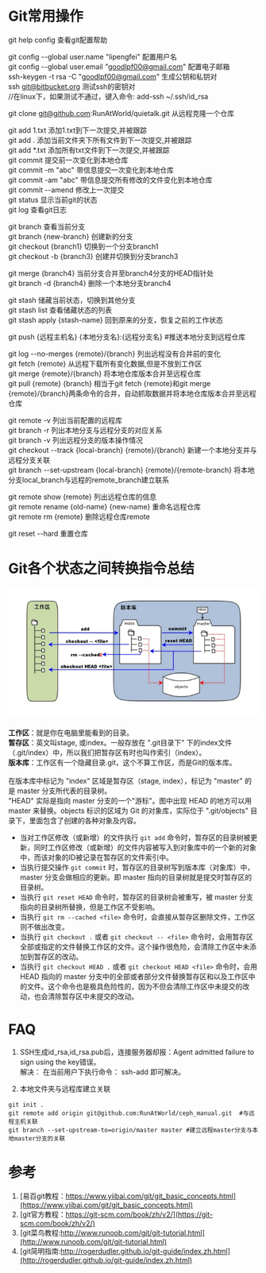 # Git常用操作
 
git help config	查看git配置帮助

git config --global user.name "lipengfei"	配置用户名   
git config --global user.email "goodlpf00@gmail.com"	配置电子邮箱   
ssh-keygen -t rsa -C "goodlpf00@gmail.com"	生成公钥和私钥对  
ssh git@bitbucket.org	测试ssh的密钥对  
//在linux下，如果测试不通过，键入命令: add-ssh ~/.ssh/id_rsa   

git clone git@github.com:RunAtWorld/quietalk.git	从远程克隆一个仓库   

git add 1.txt  添加1.txt到下一次提交,并被跟踪   
git add .  添加当前文件夹下所有文件到下一次提交,并被跟踪   
git add *.txt 添加所有txt文件到下一次提交,并被跟踪   
git commit 提交前一次变化到本地仓库   
git commit -m "abc"	带信息提交一次变化到本地仓库   
git commit -am "abc"	带信息提交所有修改的文件变化到本地仓库   
git commit --amend	修改上一次提交   
git status 显示当前git的状态   
git log	查看git日志     

git branch	查看当前分支   
git branch {new-branch}	创建新的分支   
git checkout {branch1}	切换到一个分支branch1  
git checkout -b {branch3}	创建并切换到分支branch3   

git merge {branch4}	当前分支合并至branch4分支的HEAD指针处  
git branch -d {branch4}	删除一个本地分支branch4  

git stash 储藏当前状态，切换到其他分支  
git stash list	查看储藏状态的列表  
git stash apply  {stash-name}	回到原来的分支，恢复之前的工作状态  

git push {远程主机名} {本地分支名}:{远程分支名}	 #推送本地分支到远程仓库  

git log --no-merges {remote}/{branch}	列出远程没有合并前的变化  
git fetch {remote}	从远程下载所有变化数据,但是不放到工作区  
git merge {remote}/{branch}	将本地仓库版本合并至远程仓库  
git pull {remote} {branch}	相当于git fetch {remote}和git merge {remote}/{branch}两条命令的合并，自动抓取数据并将本地仓库版本合并至远程仓库

git remote -v	列出当前配置的远程库  
git branch -r	列出本地分支与远程分支的对应关系  
git branch -v	列出远程分支的版本操作情况  
git checkout --track {local-branch} {remote}/{branch}	新建一个本地分支并与远程分支关联  
git branch --set-upstream {local-branch} {remote}/{remote-branch}	将本地分支local_branch与远程的remote_branch建立联系  

git remote show {remote}	列出远程仓库的信息  
git remote	rename {old-name} {new-name}	重命名远程仓库  
git remote rm {remote}	删除远程仓库remote  

git reset --hard	重置仓库    

# Git各个状态之间转换指令总结   
![Git各个状态之间转换指令总结](./gitcmd_files/1352126739_7909.jpg) <br>  
**工作区**：就是你在电脑里能看到的目录。<br>
**暂存区**：英文叫stage, 或index。一般存放在 ".git目录下" 下的index文件（.git/index）中，所以我们把暂存区有时也叫作索引（index）。<br>
**版本库**：工作区有一个隐藏目录.git，这个不算工作区，而是Git的版本库。<br>
<br>
在版本库中标记为 "index" 区域是暂存区（stage, index），标记为 "master" 的是 master 分支所代表的目录树。<br>
"HEAD" 实际是指向 master 分支的一个"游标"。图中出现 HEAD 的地方可以用 master 来替换。objects 标识的区域为 Git 的对象库，实际位于 ".git/objects" 目录下，里面包含了创建的各种对象及内容。<br>

- 当对工作区修改（或新增）的文件执行 `git add` 命令时，暂存区的目录树被更新，同时工作区修改（或新增）的文件内容被写入到对象库中的一个新的对象中，而该对象的ID被记录在暂存区的文件索引中。<br>
- 当执行提交操作 `git commit` 时，暂存区的目录树写到版本库（对象库）中，master 分支会做相应的更新。即 master 指向的目录树就是提交时暂存区的目录树。<br>
- 当执行 `git reset HEAD` 命令时，暂存区的目录树会被重写，被 master 分支指向的目录树所替换，但是工作区不受影响。<br>
- 当执行 `git rm --cached <file>` 命令时，会直接从暂存区删除文件，工作区则不做出改变。<br>
- 当执行 `git checkout .` 或者 `git checkout -- <file>` 命令时，会用暂存区全部或指定的文件替换工作区的文件。这个操作很危险，会清除工作区中未添加到暂存区的改动。<br>
- 当执行 `git checkout HEAD .` 或者 `git checkout HEAD <file>` 命令时，会用 HEAD 指向的 master 分支中的全部或者部分文件替换暂存区和以及工作区中的文件。这个命令也是极具危险性的，因为不但会清除工作区中未提交的改动，也会清除暂存区中未提交的改动。<br>

# FAQ
1. SSH生成id_rsa,id_rsa.pub后，连接服务器却报：Agent admitted failure to sign using the key错误。  
解决：
在当前用户下执行命令：
ssh-add
即可解决。

1. 本地文件夹与远程库建立关联
```
git init .
git remote add origin git@github.com:RunAtWorld/ceph_manual.git  #与远程主机关联
git branch --set-upstream-to=origin/master master #建立远程master分支与本地master分支的关联
```
 
# 参考
1. [易百git教程：https://www.yiibai.com/git/git_basic_concepts.html](https://www.yiibai.com/git/git_basic_concepts.html)
2. [git官方教程：https://git-scm.com/book/zh/v2/](https://git-scm.com/book/zh/v2/)
3. [git菜鸟教程:http://www.runoob.com/git/git-tutorial.html](http://www.runoob.com/git/git-tutorial.html)
4. [git简明指南:http://rogerdudler.github.io/git-guide/index.zh.html](http://rogerdudler.github.io/git-guide/index.zh.html)